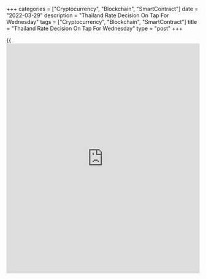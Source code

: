 +++
categories = ["Cryptocurrency", "Blockchain", "SmartContract"]
date = "2022-03-29"
description = "Thailand Rate Decision On Tap For Wednesday"
tags = ["Cryptocurrency", "Blockchain", "SmartContract"]
title = "Thailand Rate Decision On Tap For Wednesday"
type = "post"
+++

{{<iframe id="large-banner" src="https://www.bounty.group/#slide=1.0" width="100%" height="600" scrolling="no" style="border: 0px solid rgb(216, 221, 230); border-radius: 3px;">}}

The central bank in Thailand will wrap up its monetary [policy](https://www.fintechee.com/policy/) meeting on
Wednesday and then announce its decision on interest rates, highlighting
a light day for Asia-Pacific economic activity. The central bank is
widely expected to keep its benchmark lending rate unchanged at 0.50
percent.

Thailand also will see February figures for industrial production, with
forecasts suggesting an increase of 2.5 percent on year - accelerating
from 1.99 percent in January.

Japan will release February numbers for retail sales, with forecasts
calling for a decline of 0.3 percent on year after rising 1.6 percent in
January.

New Zealand will provide February data for building permits; in January,
permits tumbled 9.2 percent on month.

For comments and feedback [contact](https://www.playgroundfx.com/contact/): editorial@rtt[news](https://www.letsplayfx.com/blog/forex-news-website/).com

[Economic News][1]

 **What parts of the world are seeing the best (and worst) economic
performances lately? Click[here][2] to check out our [Econ Scorecard][2]
and find out! See up-to-the-moment [ranking](https://www.playgroundfx.com/blog/crypto-exchange-ranking/)s for the best and worst
performers in [GDP][3], [unemployment rate][4], [inflation][2] and much
more.**

   1. www.rtt[news](https://www.letsplayfx.com/blog/forex-news-website/).com/Content/EconomicNews.aspx
   2. www.rtt[news](https://www.letsplayfx.com/blog/forex-news-website/).com/economic-scorecard/world-rank/CPI/highest-performance.aspx
   3. www.rtt[news](https://www.letsplayfx.com/blog/forex-news-website/).com/economic-scorecard/world-rank/GDP/highest-performance.aspx
   4. www.rtt[news](https://www.letsplayfx.com/blog/forex-news-website/).com/economic-scorecard/world-rank/unemployment-rate/lowest-performance.aspx